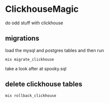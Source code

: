 # ClickhouseMagic

do odd stuff with clickhouse



## migrations

load the mysql and postgres tables and then run

```
mix migrate_clickhouse 
```


take a look after at spooky.sql

## delete clickhouse tables

```
mix rollback_clickhouse
```
